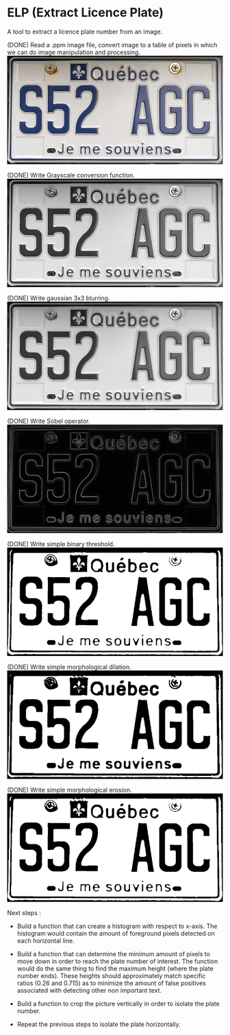 # ELP (Extract Licence Plate)
A tool to extract a licence plate number from an image.


(DONE) Read a .ppm image file, convert image to a table of pixels in
which we can do image manipulation and processing.
![Initial image](./screenshots/pl.png)


(DONE) Write Grayscale conversion function.
![Grayscale image](./screenshots/plgray.png)


(DONE) Write gaussian 3x3 blurring.
![Gaussian blurred image](./screenshots/plgauss.png)


(DONE) Write Sobel operator.
![Gaussian blurred image](./screenshots/plsobel.png)


(DONE) Write simple binary threshold.
![Simple threshold](./screenshots/plthreshold.png)


(DONE) Write simple morphological dilation.
![Simple dilation](./screenshots/pldilate.png)


(DONE) Write simple morphological erosion.
![Simple dilation](./screenshots/plerode.png)


Next steps :

- Build a function that can create a histogram with respect to x-axis. The
histogram would contain the amount of foreground pixels detected on each
horizontal line.

- Build a function that can determine the minimum amount of pixels to move down
in order to reach the plate number of interest. The function would do the same
thing to find the maximum height (where the plate number ends). These heights
should approximately match specific ratios (0.26 and 0.715) as to minimize the
amount of false positives associated with detecting other non important text.

- Build a function to crop the picture vertically in order to isolate the plate
number.

- Repeat the previous steps to isolate the plate horizontally.
